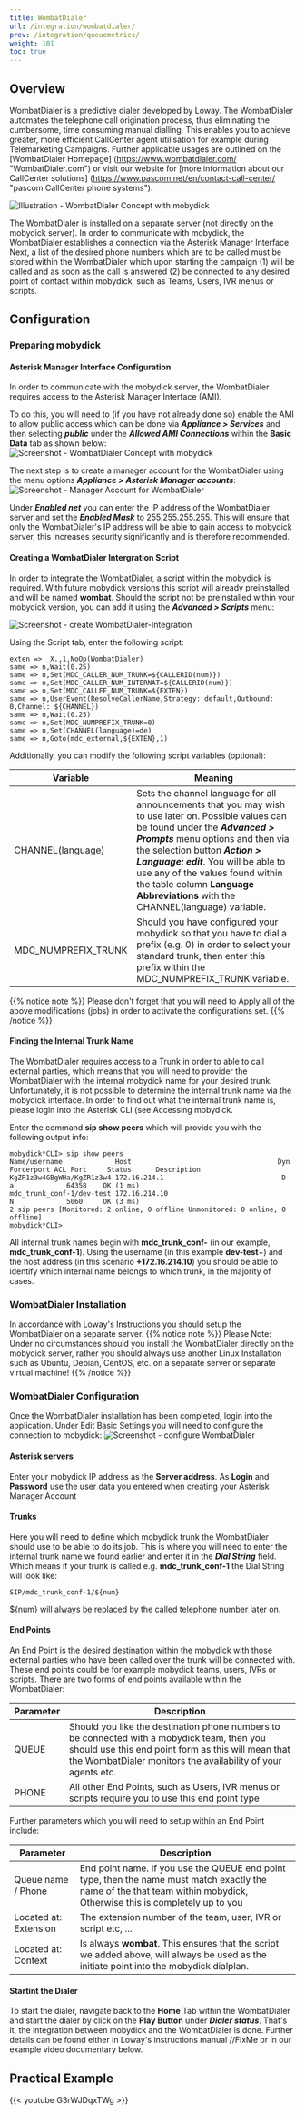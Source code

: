 ```yaml
---
title: WombatDialer
url: /integration/wombatdialer/
prev: /integration/queuemetrics/
weight: 101
toc: true
---
```

## Overview
WombatDialer is a predictive dialer developed by Loway. The WombatDialer automates the telephone call origination process, thus eliminating the cumbersome, time consuming manual dialling. This enables you to achieve greater, more efficient CallCenter agent utilisation for example during Telemarketing Campaigns. Further applicable usages are outlined on the [WombatDialer Homepage] (https://www.wombatdialer.com/ "WombatDialer.com") or visit our website for [more information about our CallCenter solutions] (https://www.pascom.net/en/contact-call-center/ "pascom CallCenter phone systems").

![Illustration - WombatDialer Concept with mobydick](../../images/wombat_overview.jpg?width=90% "WombatDialer Concept with mobydick")


The WombatDialer is installed on a separate server (not directly on the mobydick server). In order to communicate with mobydick, the WombatDialer establishes a connection via the Asterisk Manager Interface. Next, a list of the desired phone numbers which are to be called must be stored within the WombatDialer which upon starting the campaign (1) will be called and as soon as the call is answered (2) be connected to any desired point of contact within mobydick, such as Teams, Users, IVR menus or scripts.

## Configuration

### Preparing mobydick

#### Asterisk Manager Interface Configuration
In order to communicate with the mobydick server, the WombatDialer requires access to the Asterisk Manager Interface (AMI).

To do this, you will need to (if you have not already done so) enable the AMI to allow public access which can be done via ***Appliance > Services*** and then selecting ***public*** under the ***Allowed AMI Connections*** within the **Basic Data** tab as shown below:
![Screenshot - WombatDialer Concept with mobydick](../../images/wombat_allow_AMI.jpg?width=90% "WombatDialer Concept with mobydick")

The next step is to create a manager account for the WombatDialer using the menu options ***Appliance > Asterisk Manager accounts***:
![Screenshot - Manager Account for WombatDialer](../../images/wombat_AMI_manager_account.jpg?width=90% "Manager Account for WombatDialer")

Under ***Enabled net*** you can enter the IP address of the WombatDialer server and set the ***Enabled Mask*** to 255.255.255.255. This will ensure that only the WombatDialer's IP address will be able to gain access to mobydick server, this increases security significantly and is therefore recommended.

#### Creating a WombatDialer Intergration Script
In order to integrate the WombatDialer, a script within the mobydick is required. With future mobydick versions this script will already preinstalled and will be named **wombat**. Should the script not be preinstalled within your mobydick version, you can add it using the ***Advanced > Scripts*** menu:

![Screenshot - create WombatDialer-Integration](../../images/wombat_script_integration.jpg?width=90% "create WombatDialer-Integration")

Using the Script tab, enter the following script:

    exten => _X.,1,NoOp(WombatDialer)
    same => n,Wait(0.25)
    same => n,Set(MDC_CALLER_NUM_TRUNK=${CALLERID(num)})
    same => n,Set(MDC_CALLER_NUM_INTERNAT=${CALLERID(num)})
    same => n,Set(MDC_CALLEE_NUM_TRUNK=${EXTEN})
    same => n,UserEvent(ResolveCallerName,Strategy: default,Outbound: 0,Channel: ${CHANNEL})
    same => n,Wait(0.25)
    same => n,Set(MDC_NUMPREFIX_TRUNK=0)
    same => n,Set(CHANNEL(language)=de)
    same => n,Goto(mdc_external,${EXTEN},1)
    
Additionally, you can modify the following script variables (optional): 

|Variable|Meaning|
|-----------|---------------|
|CHANNEL(language)|Sets the channel language for all announcements that you may wish to use later on. Possible values can be found under the ***Advanced > Prompts*** menu options and then via the selection button ***Action > Language: edit***. You will be able to use any of the values found within the table column **Language Abbreviations** with the CHANNEL(language) variable.|
|MDC_NUMPREFIX_TRUNK|  Should you have configured your mobydick so that you have to dial a prefix (e.g. 0) in order to select your standard trunk, then enter this prefix within the MDC_NUMPREFIX_TRUNK variable.|
{{% notice note %}}
Please don't forget that you will need to Apply all of the above modifications (jobs) in order to activate the configurations set.
{{% /notice %}}

#### Finding the Internal Trunk Name
The WombatDialer requires access to a Trunk in order to able to call external parties, which means that you will need to provider the WombatDialer with the internal mobydick name for your desired trunk. Unfortunately, it is not possible to determine the internal trunk name via the mobydick interface. In order to find out what the internal trunk name is, please login into the Asterisk CLI (see Accessing mobydick.

Enter the command **sip show peers** which will provide you with the following output info:

    mobydick*CLI> sip show peers
    Name/username             Host                                    Dyn Forcerport ACL Port     Status      Description
    KgZR1z3w4GBgWHa/KgZR1z3w4 172.16.214.1                             D   a             64358    OK (1 ms)
    mdc_trunk_conf-1/dev-test 172.16.214.10                                N             5060     OK (3 ms)
    2 sip peers [Monitored: 2 online, 0 offline Unmonitored: 0 online, 0 offline]
    mobydick*CLI>

All internal trunk names begin with **mdc_trunk_conf-** (in our example, **mdc_trunk_conf-1**). Using the username (in this example **dev-test**+) and the host address (in this scenario **+172.16.214.10**) you should be able to identify which internal name belongs to which trunk, in the majority of cases. 

### WombatDialer Installation
In accordance with Loway's Instructions you should setup the WombatDialer on a separate server.
{{% notice note %}}
Please Note: Under no circumstances should you install the WombatDialer directly on the mobydick server, rather you should always use another Linux Installation such as Ubuntu, Debian, CentOS, etc. on a separate server or separate virtual machine!
{{% /notice %}}


### WombatDialer Configuration
Once the WombatDialer installation has been completed, login into the application. Under Edit Basic Settings you will need to configure the connection to mobydick: 
![Screenshot - configure WombatDialer](../../images/wombat_basic_settings.png?width=70% "configure WombatDialer")

#### Asterisk servers
Enter your mobydick IP address as the **Server address**. As **Login** and **Password** use the user data you entered when creating your Asterisk Manager Account

#### Trunks
Here you will need to define which mobydick trunk the WombatDialer should use to be able to do its job. This is where you will need to enter the internal trunk name we found earlier and enter it in the ***Dial String*** field. Which means if your trunk is called e.g. **mdc_trunk_conf-1** the Dial String will look like:

    SIP/mdc_trunk_conf-1/${num}
${num} will always be replaced by the called telephone number later on.

#### End Points
An End Point is the desired destination within the mobydick with those external parties who have been called over the trunk will be connected with. These end points could be for example mobydick teams, users, IVRs or scripts. There are two forms of end points available within the WombatDialer:

|Parameter|Description|
|-----------|---------------|
|QUEUE|       Should you like the destination phone numbers to be connected with a mobydick team, then you should use this end point form as this will mean that the WombatDialer monitors the availability of your agents etc.|
|PHONE|    All other End Points, such as Users, IVR menus or scripts require you to use this end point type|

Further parameters which you will need to setup within an End Point include:

|Parameter|Description|
|-----------|---------------|
|Queue name / Phone|   End point name. If you use the QUEUE end point type, then the name must match exactly the name of the that team within mobydick, Otherwise this is completely up to you|
|Located at: Extension |The extension number of the team, user, IVR or script etc, ...|
|Located at: Context   |Is always **wombat**. This ensures that the script we added above, will always be used as the initiate point into the mobydick dialplan.|

#### Startint the Dialer
To start the dialer, navigate back to the **Home** Tab within the WombatDialer and start the dialer by click on the **Play Button** under ***Dialer status***.
That's it, the integration between mobydick and the WombatDialer is done. Further details can be found either in Loway's instructions manual //FixMe or in our example video documentary below.

## Practical Example

{{< youtube G3rWJDqxTWg >}}
